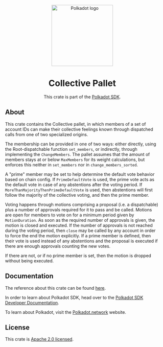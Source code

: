 <div align="center">

<img
alt="Polkadot logo" width="200"
src="https://raw.githubusercontent.com/paritytech/polkadot-sdk/rzadp/readmes/docs/images/Polkadot_Logo_Horizontal_Pink_BlackOnWhite.png">

# Collective Pallet

This crate is part of the [Polkadot SDK](https://github.com/paritytech/polkadot-sdk/).

</div>

## About

This crate contains the Collective pallet, in which members of a set of account IDs can make their collective feelings known
through dispatched calls from one of two specialized origins.

The membership can be provided in one of two ways: either directly, using the Root-dispatchable
function `set_members`, or indirectly, through implementing the `ChangeMembers`.
The pallet assumes that the amount of members stays at or below `MaxMembers` for its weight
calculations, but enforces this neither in `set_members` nor in `change_members_sorted`.

A "prime" member may be set to help determine the default vote behavior based on chain
config. If `PrimeDefaultVote` is used, the prime vote acts as the default vote in case of any
abstentions after the voting period. If `MoreThanMajorityThenPrimeDefaultVote` is used, then
abstentions will first follow the majority of the collective voting, and then the prime
member.

Voting happens through motions comprising a proposal (i.e. a dispatchable) plus a
number of approvals required for it to pass and be called. Motions are open for members to
vote on for a minimum period given by `MotionDuration`. As soon as the required number of
approvals is given, the motion is closed and executed. If the number of approvals is not reached
during the voting period, then `close` may be called by any account in order to force the end
the motion explicitly. If a prime member is defined, then their vote is used instead of any
abstentions and the proposal is executed if there are enough approvals counting the new votes.

If there are not, or if no prime member is set, then the motion is dropped without being executed.

## Documentation

The reference about this crate can be found [here](https://paritytech.github.io/polkadot-sdk/master/pallet_collective).

In order to learn about Polkadot SDK, head over to the [Polkadot SDK Developer Documentation](https://paritytech.github.io/polkadot-sdk/master/polkadot_sdk_docs/index.html).

To learn about Polkadot, visit the [Polkadot.network](https://polkadot.network/) website.

## License

This crate is [Apache 2.0 licensed](https://spdx.org/licenses/Apache-2.0.html).
